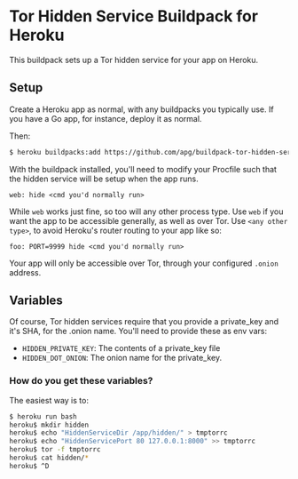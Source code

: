 # Tor Hidden Service Buildpack for Heroku

This buildpack sets up a Tor hidden service for your app on Heroku.

## Setup

Create a Heroku app as normal, with any buildpacks you typically use.
If you have a Go app, for instance, deploy it as normal.

Then:

```bash
$ heroku buildpacks:add https://github.com/apg/buildpack-tor-hidden-service.git
```

With the buildpack installed, you'll need to modify your Procfile such that
the hidden service will be setup when the app runs.

```Procfile
web: hide <cmd you'd normally run>
```

While `web` works just fine, so too will any other process type. Use `web`
if you want the app to be accessible generally, as well as over Tor. Use
`<any other type>`, to avoid Heroku's router routing to your app like so:

```Procfile
foo: PORT=9999 hide <cmd you'd normally run>
```

Your app will only be accessible over Tor, through your configured
`.onion` address.

## Variables

Of course, Tor hidden services require that you provide a private_key and it's
SHA, for the .onion name. You'll need to provide these as env vars:

* `HIDDEN_PRIVATE_KEY`: The contents of a private_key file
* `HIDDEN_DOT_ONION`: The onion name for the private_key.

### How do you get these variables?

The easiest way is to:

```bash
$ heroku run bash
heroku$ mkdir hidden
heroku$ echo "HiddenServiceDir /app/hidden/" > tmptorrc
heroku$ echo "HiddenServicePort 80 127.0.0.1:8000" >> tmptorrc
heroku$ tor -f tmptorrc
heroku$ cat hidden/*
heroku$ ^D
```
